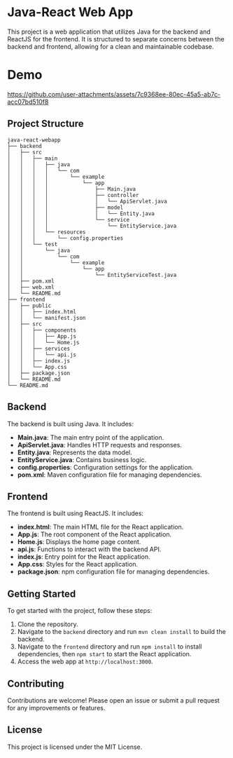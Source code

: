 # Java-React Web App

This project is a web application that utilizes Java for the backend and ReactJS for the frontend. It is structured to separate concerns between the backend and frontend, allowing for a clean and maintainable codebase.

# Demo 


https://github.com/user-attachments/assets/7c9368ee-80ec-45a5-ab7c-acc07bd510f8



## Project Structure

```
java-react-webapp
├── backend
│   ├── src
│   │   ├── main
│   │   │   ├── java
│   │   │   │   └── com
│   │   │   │       └── example
│   │   │   │           └── app
│   │   │   │               ├── Main.java
│   │   │   │               ├── controller
│   │   │   │               │   └── ApiServlet.java
│   │   │   │               ├── model
│   │   │   │               │   └── Entity.java
│   │   │   │               └── service
│   │   │   │                   └── EntityService.java
│   │   │   └── resources
│   │   │       └── config.properties
│   │   └── test
│   │       └── java
│   │           └── com
│   │               └── example
│   │                   └── app
│   │                       └── EntityServiceTest.java
│   ├── pom.xml
│   ├── web.xml
│   └── README.md
├── frontend
│   ├── public
│   │   ├── index.html
│   │   └── manifest.json
│   ├── src
│   │   ├── components
│   │   │   ├── App.js
│   │   │   └── Home.js
│   │   ├── services
│   │   │   └── api.js
│   │   ├── index.js
│   │   └── App.css
│   ├── package.json
│   └── README.md
└── README.md
```

## Backend

The backend is built using Java. It includes:

- **Main.java**: The main entry point of the application.
- **ApiServlet.java**: Handles HTTP requests and responses.
- **Entity.java**: Represents the data model.
- **EntityService.java**: Contains business logic.
- **config.properties**: Configuration settings for the application.
- **pom.xml**: Maven configuration file for managing dependencies.

## Frontend

The frontend is built using ReactJS. It includes:

- **index.html**: The main HTML file for the React application.
- **App.js**: The root component of the React application.
- **Home.js**: Displays the home page content.
- **api.js**: Functions to interact with the backend API.
- **index.js**: Entry point for the React application.
- **App.css**: Styles for the React application.
- **package.json**: npm configuration file for managing dependencies.

## Getting Started

To get started with the project, follow these steps:

1. Clone the repository.
2. Navigate to the `backend` directory and run `mvn clean install` to build the backend.
3. Navigate to the `frontend` directory and run `npm install` to install dependencies, then `npm start` to start the React application.
4. Access the web app at `http://localhost:3000`.

## Contributing

Contributions are welcome! Please open an issue or submit a pull request for any improvements or features.

## License

This project is licensed under the MIT License.
